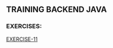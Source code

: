## TRAINING BACKEND JAVA
### EXERCISES:
[EXERCISE-11](https://gitlab.bosonit.com/-/ide/project/santiago.ferreira/training-java/tree/main/-/training-java-index/README.md#exe-11)

